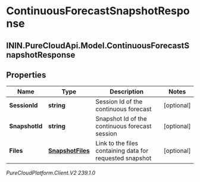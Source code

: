 # ContinuousForecastSnapshotResponse

## ININ.PureCloudApi.Model.ContinuousForecastSnapshotResponse

## Properties

|Name | Type | Description | Notes|
|------------ | ------------- | ------------- | -------------|
| **SessionId** | **string** | Session Id of the continuous forecast | [optional] |
| **SnapshotId** | **string** | Snapshot Id of the continuous forecast session | [optional] |
| **Files** | [**SnapshotFiles**](SnapshotFiles) | Link to the files containing data for requested snapshot | [optional] |



_PureCloudPlatform.Client.V2 239.1.0_
